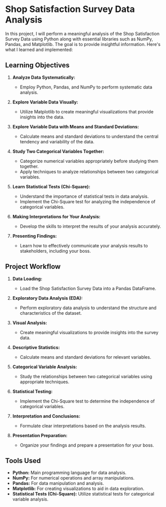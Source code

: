 # Shop Satisfaction Survey Data Analysis

In this project, I will perform a meaningful analysis of the Shop Satisfaction Survey Data using Python along with essential libraries such as NumPy, Pandas, and Matplotlib. The goal is to provide insightful information. Here's what I learned and implemented:

## Learning Objectives

1. **Analyze Data Systematically:**
   - Employ Python, Pandas, and NumPy to perform systematic data analysis.

2. **Explore Variable Data Visually:**
   - Utilize Matplotlib to create meaningful visualizations that provide insights into the data.

3. **Explore Variable Data with Means and Standard Deviations:**
   - Calculate means and standard deviations to understand the central tendency and variability of the data.

4. **Study Two Categorical Variables Together:**
   - Categorize numerical variables appropriately before studying them together.
   - Apply techniques to analyze relationships between two categorical variables.

5. **Learn Statistical Tests (Chi-Square):**
   - Understand the importance of statistical tests in data analysis.
   - Implement the Chi-Square test for analyzing the independence of categorical variables.

6. **Making Interpretations for Your Analysis:**
   - Develop the skills to interpret the results of your analysis accurately.

7. **Presenting Findings:**
   - Learn how to effectively communicate your analysis results to stakeholders, including your boss.

## Project Workflow

1. **Data Loading:**
   - Load the Shop Satisfaction Survey Data into a Pandas DataFrame.

2. **Exploratory Data Analysis (EDA):**
   - Perform exploratory data analysis to understand the structure and characteristics of the dataset.

3. **Visual Analysis:**
   - Create meaningful visualizations to provide insights into the survey data.

4. **Descriptive Statistics:**
   - Calculate means and standard deviations for relevant variables.

5. **Categorical Variable Analysis:**
   - Study the relationships between two categorical variables using appropriate techniques.

6. **Statistical Testing:**
   - Implement the Chi-Square test to determine the independence of categorical variables.

7. **Interpretation and Conclusions:**
   - Formulate clear interpretations based on the analysis results.

8. **Presentation Preparation:**
   - Organize your findings and prepare a presentation for your boss.

## Tools Used

- **Python:** Main programming language for data analysis.
- **NumPy:** For numerical operations and array manipulations.
- **Pandas:** For data manipulation and analysis.
- **Matplotlib:** For creating visualizations to aid in data exploration.
- **Statistical Tests (Chi-Square):** Utilize statistical tests for categorical variable analysis.

